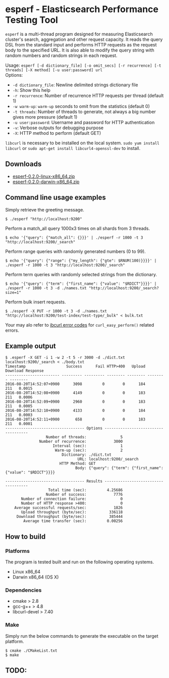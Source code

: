 # esperf - Elasticsearch Performance Testing Tool 

`esperf` is a multi-thread program designed for measuring Elasticsearch cluster's search, aggregation and other request capacity.
It reads the query DSL from the standard input and performs HTTP requests as the request body to the specified URL.
It is also able to modify the query string with random numbers and random strings in each request.

Usage: `esperf [-d dictionary_file] [-o omit_secs] [-r recurrence] [-t threads] [-X method] [-u user:password] url`  
Options:  
- `-d dictionary_file`: Newline delimited strings dictionary file 
- `-h`: Show this help
- `-r recurrence`: Number of recurrence HTTP requests per thread (default 1)
- `-w warm-up`: `warm-up` seconds to omit from the statistics (default 0)
- `-t threads`: Number of threads to generate, not always a big number gives more pressure (default 1)
- `-u user:password`: Username and password for HTTP authentication 
- `-v`: Verbose outputs for debugging purpose
- `-X`: HTTP method to perform (default GET)

`libcurl` is necessary to be installed on the local system. `sudo yum install libcurl` or `sudo apt-get install libcurl4-openssl-dev` to install.

## Downloads

- [esperf-0.2.0-linux-x86_64.zip](https://github.com/kosho/esperf/releases/download/0.2.0/esperf-0.2.0-linux-x86_64.zip)
- [esperf-0.2.0-darwin-x86_64.zip](https://github.com/kosho/esperf/releases/download/0.2.0/esperf-0.2.0-darwin-x86_64.zip)

## Command line usage examples

Simply retrieve the greeting message.

    $ ./esperf "http://localhost:9200"

Perform a match_all query 1000x3 times on all shards from 3 threads.

    $ echo '{"query": {"match_all": {}}}' | ./esperf -r 1000 -t 3 "http://localhost:9200/_search"

Perform range queries with randomly generated numbers (0 to 99).

    $ echo '{"query": {"range": {"my_length": {"gte": $RNUM(100)}}}}' |  ./esperf -r 1000 -t 3 "http://localhost:9200/_search"

Perform term queries with randomly selected strings from the dictionary.
    
    $ echo '{"query": {"term": {"first_name": {"value": "$RDICT"}}}}' | ./esperf -r 1000 -t 3 -d ./names.txt "http://localhost:9200/_search?size=1"

Perform bulk insert requests.

    $ ./esperf -X PUT -r 1000 -t 3 -d ./names.txt "http://localhost:9200/test-index/test-type/_bulk" < bulk.txt

Your may alo refer to [ibcurl error codes](https://curl.haxx.se/libcurl/c/libcurl-errors.html) for `curl_easy_perform()` related errors.

## Example output

```
$ .esperf -X GET -i 1 -w 2 -t 5 -r 3000 -d ./dict.txt localhost:9200/_search < ./body.txt
Timestamp                  Success      Fail HTTP>400   Upload Download Response
------------------------ --------- --------- -------- -------- -------- --------
2016-08-20T14:52:07+0900      3098         0        0      184      211   0.0015
2016-08-20T14:52:08+0900      4149         0        0      183      211   0.0006
2016-08-20T14:52:09+0900      2960         0        0      183      211   0.0005
2016-08-20T14:52:10+0900      4133         0        0      184      211   0.0003
2016-08-20T14:52:11+0900       658         0        0      183      211   0.0001
----------------------------------- Options ------------------------------------
                  Number of threads:               5
               Number of recurrence:            3000
                     Interval (sec):               1
                      Warm-up (sec):               2
                         Dictionary: ./dict.txt
                                URL: localhost:9200/_search
                        HTTP Method: GET
                               Body: {"query": {"term": {"first_name": {"value": "$RDICT"}}}}

----------------------------------- Results ------------------------------------
                   Total time (sec):         4.25686
                  Number of success:            7776
       Number of connection failure:               0
       Number of HTTP response >400:               0
    Average successful requests/sec:            1826
       Upload throughput (byte/sec):          336118
     Download throughput (byte/sec):          385444
        Average time transfer (sec):         0.00256
```

## How to build

### Platforms

The program is tested built and run on the following operating systems.

- Linux x86_64
- Darwin x86_64 (OS X)

### Dependencies

- cmake > 2.8
- gcc-g++ > 4.8
- libcurl-devel > 7.40

### Make

Simply run the below commands to generate the executable on the target platform.

    $ cmake ./CMakeList.txt
    $ make

## TODO:
